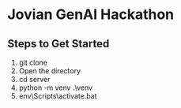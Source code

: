 # Jovian GenAI Hackathon
## Steps to Get Started
1) git clone 
2) Open the directory 
3) cd server
4) python -m venv .\venv
5) env\Scripts\activate.bat